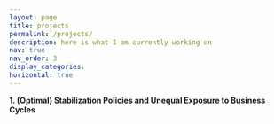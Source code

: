 ```yaml
---
layout: page
title: projects
permalink: /projects/
description: here is what I am currently working on
nav: true
nav_order: 3
display_categories: 
horizontal: true
---
```




**1. (Optimal) Stabilization Policies and Unequal Exposure to Business Cycles**
